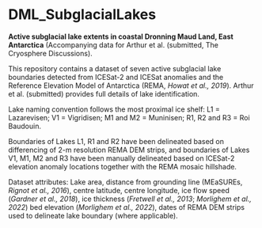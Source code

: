 # DML_SubglacialLakes
**Active subglacial lake extents in coastal Dronning Maud Land, East Antarctica** (Accompanying data for Arthur et al. (submitted, The Cryosphere Discussions). 

This repository contains a dataset of seven active subglacial lake boundaries detected from ICESat-2 and ICESat anomalies and the Reference Elevation Model of Antarctica (REMA, *Howat et al., 2019*). Arthur et al. (submitted) provides full details of lake identification.

Lake naming convention follows the most proximal ice shelf:
L1 = Lazarevisen; V1 = Vigridisen; M1 and M2 = Muninisen; R1, R2 and R3 = Roi Baudouin.

Boundaries of Lakes L1, R1 and R2 have been delineated based on differencing of 2-m resolution REMA DEM strips, and boundaries of Lakes V1, M1, M2 and R3 have been manually delineated based on ICESat-2 elevation anomaly locations together with the REMA mosaic hillshade.

Dataset attributes: Lake area, distance from grounding line (MEaSUREs, *Rignot et al., 2016*), centre latitude, centre longitude, ice flow speed (*Gardner et al., 2018*), ice thickness (*Fretwell et al., 2013*; *Morlighem et al., 2022*) bed elevation (*Morlighem et al., 2022*), dates of REMA DEM strips used to delineate lake boundary (where applicable). 
